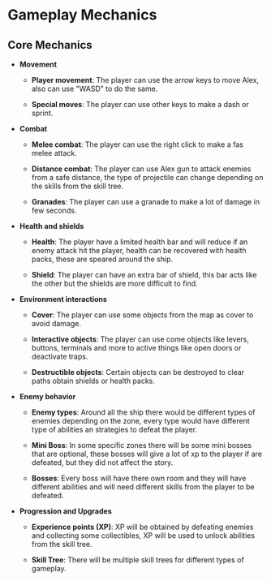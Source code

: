 # Gameplay Mechanics

## Core Mechanics

- **Movement**

  - **Player movement**: The player can use the arrow keys to move Alex, also can use "WASD" to do the same.

  - **Special moves**: The player can use other keys to make a dash or sprint.

- **Combat**

  - **Melee combat**: The player can use the right click to make a fas melee attack.

  - **Distance combat**: The player can use Alex gun to attack enemies from a safe distance, the type of projectile can change depending on the skills from the skill tree.

  - **Granades**: The player can use a granade to make a lot of damage in few seconds.

- **Health and shields**

  - **Health**: The player have a limited health bar and will reduce if an enemy attack hit the player, health can be recovered with health packs, these are speared around the ship.

  - **Shield**: The player can have an extra bar of shield, this bar acts like the other but the shields are more difficult to find.

- **Environment interactions**

  - **Cover**: The player can use some objects from the map as cover to avoid damage.

  - **Interactive objects**: The player can use come objects like levers, buttons, terminals and more to active things like open doors or deactivate traps.

  - **Destructible objects**: Certain objects can be destroyed to clear paths obtain shields or health packs.

- **Enemy behavior**

  - **Enemy types**: Around all the ship there would be different types of enemies depending on the zone, every type would have different type of abilities an strategies to defeat the player.

  - **Mini Boss**: In some specific zones there will be some mini bosses that are optional, these bosses will give a lot of xp to the player if are defeated, but they did not affect the story.

  - **Bosses**: Every boss will have there own room and they will have different abilities and will need different skills from the player to be defeated.

- **Progression and Upgrades**

  - **Experience points (XP)**: XP will be obtained by defeating enemies and collecting some collectibles, XP will be used to unlock abilities from the skill tree.

  - **Skill Tree**: There will be multiple skill trees for different types of gameplay.
